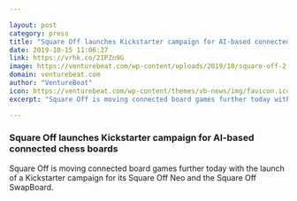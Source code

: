 ```yaml
---

layout: post
category: press
title: "Square Off launches Kickstarter campaign for AI-based connected chess boards"
date: 2019-10-15 11:06:27
link: https://vrhk.co/2IPZn9G
image: https://venturebeat.com/wp-content/uploads/2019/10/square-off-2.jpg?w=1200&strip=all
domain: venturebeat.com
author: "VentureBeat"
icon: https://venturebeat.com/wp-content/themes/vb-news/img/favicon.ico
excerpt: "Square Off is moving connected board games further today with the launch of a Kickstarter campaign for its Square Off Neo and the Square Off SwapBoard."

---
```


### Square Off launches Kickstarter campaign for AI-based connected chess boards

Square Off is moving connected board games further today with the launch of a Kickstarter campaign for its Square Off Neo and the Square Off SwapBoard.